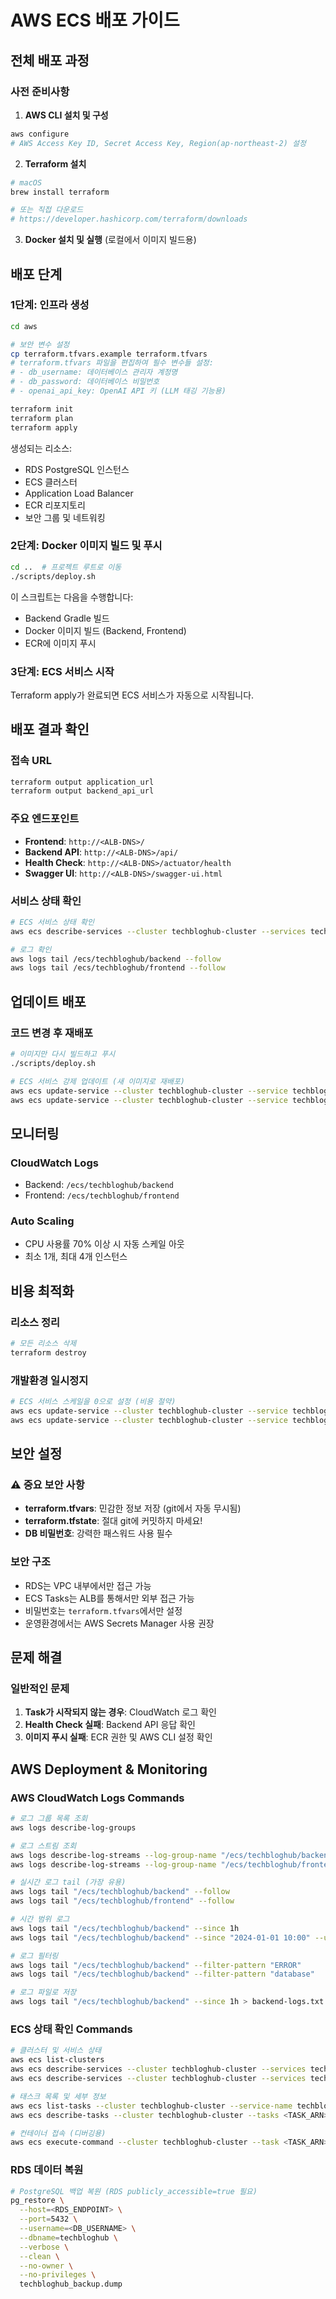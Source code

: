 # AWS ECS 배포 가이드

## 전체 배포 과정

### 사전 준비사항

1. **AWS CLI 설치 및 구성**

```bash
aws configure
# AWS Access Key ID, Secret Access Key, Region(ap-northeast-2) 설정
```

2. **Terraform 설치**

```bash
# macOS
brew install terraform

# 또는 직접 다운로드
# https://developer.hashicorp.com/terraform/downloads
```

3. **Docker 설치 및 실행** (로컬에서 이미지 빌드용)

## 배포 단계

### 1단계: 인프라 생성

```bash
cd aws

# 보안 변수 설정
cp terraform.tfvars.example terraform.tfvars
# terraform.tfvars 파일을 편집하여 필수 변수들 설정:
# - db_username: 데이터베이스 관리자 계정명
# - db_password: 데이터베이스 비밀번호  
# - openai_api_key: OpenAI API 키 (LLM 태깅 기능용)

terraform init
terraform plan
terraform apply
```

생성되는 리소스:

- RDS PostgreSQL 인스턴스
- ECS 클러스터
- Application Load Balancer
- ECR 리포지토리
- 보안 그룹 및 네트워킹

### 2단계: Docker 이미지 빌드 및 푸시

```bash
cd ..  # 프로젝트 루트로 이동
./scripts/deploy.sh
```

이 스크립트는 다음을 수행합니다:

- Backend Gradle 빌드
- Docker 이미지 빌드 (Backend, Frontend)
- ECR에 이미지 푸시

### 3단계: ECS 서비스 시작

Terraform apply가 완료되면 ECS 서비스가 자동으로 시작됩니다.

## 배포 결과 확인

### 접속 URL

```bash
terraform output application_url
terraform output backend_api_url
```

### 주요 엔드포인트

- **Frontend**: `http://<ALB-DNS>/`
- **Backend API**: `http://<ALB-DNS>/api/`
- **Health Check**: `http://<ALB-DNS>/actuator/health`
- **Swagger UI**: `http://<ALB-DNS>/swagger-ui.html`

### 서비스 상태 확인

```bash
# ECS 서비스 상태 확인
aws ecs describe-services --cluster techbloghub-cluster --services techbloghub-backend-service techbloghub-frontend-service

# 로그 확인
aws logs tail /ecs/techbloghub/backend --follow
aws logs tail /ecs/techbloghub/frontend --follow
```

## 업데이트 배포

### 코드 변경 후 재배포

```bash
# 이미지만 다시 빌드하고 푸시
./scripts/deploy.sh

# ECS 서비스 강제 업데이트 (새 이미지로 재배포)
aws ecs update-service --cluster techbloghub-cluster --service techbloghub-backend-service --force-new-deployment
aws ecs update-service --cluster techbloghub-cluster --service techbloghub-frontend-service --force-new-deployment
```

## 모니터링

### CloudWatch Logs

- Backend: `/ecs/techbloghub/backend`
- Frontend: `/ecs/techbloghub/frontend`

### Auto Scaling

- CPU 사용률 70% 이상 시 자동 스케일 아웃
- 최소 1개, 최대 4개 인스턴스

## 비용 최적화

### 리소스 정리

```bash
# 모든 리소스 삭제
terraform destroy
```

### 개발환경 일시정지

```bash
# ECS 서비스 스케일을 0으로 설정 (비용 절약)
aws ecs update-service --cluster techbloghub-cluster --service techbloghub-backend-service --desired-count 0
aws ecs update-service --cluster techbloghub-cluster --service techbloghub-frontend-service --desired-count 0
```

## 보안 설정

### ⚠️ 중요 보안 사항

- **terraform.tfvars**: 민감한 정보 저장 (git에서 자동 무시됨)
- **terraform.tfstate**: 절대 git에 커밋하지 마세요!
- **DB 비밀번호**: 강력한 패스워드 사용 필수

### 보안 구조

- RDS는 VPC 내부에서만 접근 가능
- ECS Tasks는 ALB를 통해서만 외부 접근 가능
- 비밀번호는 `terraform.tfvars`에서만 설정
- 운영환경에서는 AWS Secrets Manager 사용 권장

## 문제 해결

### 일반적인 문제

1. **Task가 시작되지 않는 경우**: CloudWatch 로그 확인
2. **Health Check 실패**: Backend API 응답 확인
3. **이미지 푸시 실패**: ECR 권한 및 AWS CLI 설정 확인

## AWS Deployment & Monitoring

### AWS CloudWatch Logs Commands

```bash
# 로그 그룹 목록 조회
aws logs describe-log-groups

# 로그 스트림 조회
aws logs describe-log-streams --log-group-name "/ecs/techbloghub/backend"
aws logs describe-log-streams --log-group-name "/ecs/techbloghub/frontend"

# 실시간 로그 tail (가장 유용)
aws logs tail "/ecs/techbloghub/backend" --follow
aws logs tail "/ecs/techbloghub/frontend" --follow

# 시간 범위 로그
aws logs tail "/ecs/techbloghub/backend" --since 1h
aws logs tail "/ecs/techbloghub/backend" --since "2024-01-01 10:00" --until "2024-01-01 11:00"

# 로그 필터링
aws logs tail "/ecs/techbloghub/backend" --filter-pattern "ERROR"
aws logs tail "/ecs/techbloghub/backend" --filter-pattern "database"

# 로그 파일로 저장
aws logs tail "/ecs/techbloghub/backend" --since 1h > backend-logs.txt
```

### ECS 상태 확인 Commands

```bash
# 클러스터 및 서비스 상태
aws ecs list-clusters
aws ecs describe-services --cluster techbloghub-cluster --services techbloghub-backend-service
aws ecs describe-services --cluster techbloghub-cluster --services techbloghub-frontend-service

# 태스크 목록 및 세부 정보
aws ecs list-tasks --cluster techbloghub-cluster --service-name techbloghub-backend-service
aws ecs describe-tasks --cluster techbloghub-cluster --tasks <TASK_ARN>

# 컨테이너 접속 (디버깅용)
aws ecs execute-command --cluster techbloghub-cluster --task <TASK_ARN> --container backend --interactive and "/bin/bash"
```

### RDS 데이터 복원

```bash
# PostgreSQL 백업 복원 (RDS publicly_accessible=true 필요)
pg_restore \
  --host=<RDS_ENDPOINT> \
  --port=5432 \
  --username=<DB_USERNAME> \
  --dbname=techbloghub \
  --verbose \
  --clean \
  --no-owner \
  --no-privileges \
  techbloghub_backup.dump
```
